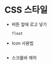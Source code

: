# CSS 스타일

- 버튼 앞에 로고 넣기

  ```
  float
  ```

- Icon 사용법

  ```
  
  ```
  

- 스크롤바 제어

  ```
  ```

  